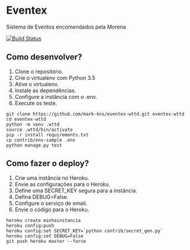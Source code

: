 # Eventex

Sistema de Eventos encomendados pela Morena

[![Build Status](https://travis-ci.org/mark-kns/eventex-wttd.svg?branch=master)](https://travis-ci.org/mark-kns/eventex-wttd)

## Como desenvolver?

1. Clone o repositório.
2. Crie o virtualenv com Python 3.5
3. Ative o virtualenv.
4. Instale as dependências.
5. Configure a instância com o .env. 
6. Execute os teste.

```console
git clone https://github.com/mark-kns/eventex-wttd.git eventex-wttd
cd eventex-wttd
python -m venv .wttd
source .wttd/bin/activate
pip -r install requirements.txt
cp contrib/env-sample .env
python manage.py test
```



## Como fazer o deploy?

1. Crie uma instância no Heroku.
2. Envie as configurações para o Heroku.
3. Define uma SECRET_KEY segura para a instância.
4. Defina DEBUG=False.
5. Configure o serviço de email.
6. Envie o código para o Heroku.

```console
heroku create minhainstancia
heroku config:push
heroku config:set SECRET_KEY=`python contrib/secret_gen.py`
heroku config:set DEBUG=False
git push heroku master --force
```
